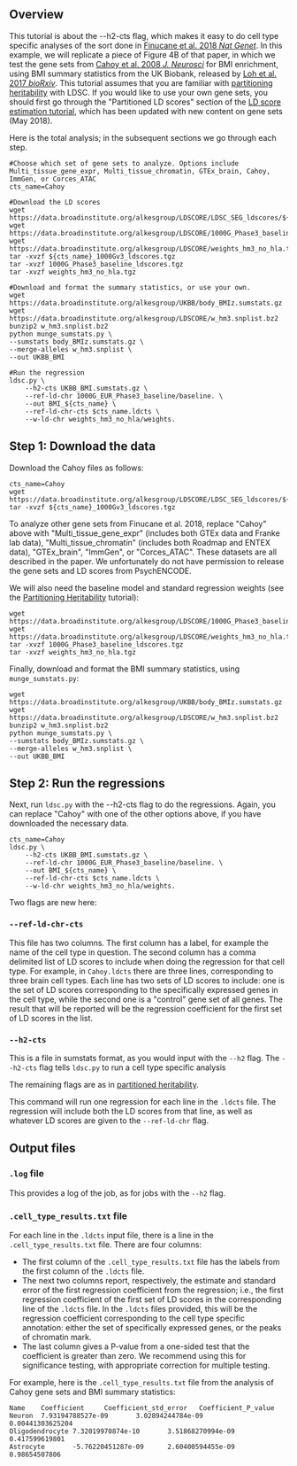 ## Overview

This tutorial is about the --h2-cts flag, which makes it easy to do cell type specific analyses of the sort done in [Finucane et al. 2018 *Nat Genet*](https://www.nature.com/articles/s41588-018-0081-4). In this example, we will replicate a piece of Figure 4B of that paper, in which we test the gene sets from [Cahoy et al. 2008 *J. Neurosci*](http://www.jneurosci.org/content/28/1/264/tab-article-info) for BMI enrichment, using BMI summary statistics from the UK Biobank, released by [Loh et al. 2017 *bioRxiv*](https://www.biorxiv.org/content/early/2018/01/04/194944).  This tutorial assumes that you are familiar with [partitioning heritability](https://github.com/bulik/ldsc/wiki/Partitioned-Heritability) with LDSC. If you would like to use your own gene sets, you should first go through the "Partitioned LD scores" section of the [LD score estimation tutorial](https://github.com/bulik/ldsc/wiki/LD-Score-Estimation-Tutorial), which has been updated with new content on gene sets (May 2018).

Here is the total analysis; in the subsequent sections we go through each step.
```
#Choose which set of gene sets to analyze. Options include Multi_tissue_gene_expr, Multi_tissue_chromatin, GTEx_brain, Cahoy, ImmGen, or Corces_ATAC
cts_name=Cahoy 

#Download the LD scores
wget https://data.broadinstitute.org/alkesgroup/LDSCORE/LDSC_SEG_ldscores/${cts_name}_1000Gv3_ldscores.tgz
wget https://data.broadinstitute.org/alkesgroup/LDSCORE/1000G_Phase3_baseline_ldscores.tgz
wget https://data.broadinstitute.org/alkesgroup/LDSCORE/weights_hm3_no_hla.tgz
tar -xvzf ${cts_name}_1000Gv3_ldscores.tgz
tar -xvzf 1000G_Phase3_baseline_ldscores.tgz
tar -xvzf weights_hm3_no_hla.tgz

#Download and format the summary statistics, or use your own.
wget https://data.broadinstitute.org/alkesgroup/UKBB/body_BMIz.sumstats.gz
wget https://data.broadinstitute.org/alkesgroup/LDSCORE/w_hm3.snplist.bz2
bunzip2 w_hm3.snplist.bz2
python munge_sumstats.py \
--sumstats body_BMIz.sumstats.gz \
--merge-alleles w_hm3.snplist \
--out UKBB_BMI

#Run the regression
ldsc.py \
    --h2-cts UKBB_BMI.sumstats.gz \
    --ref-ld-chr 1000G_EUR_Phase3_baseline/baseline. \
    --out BMI_${cts_name} \
    --ref-ld-chr-cts $cts_name.ldcts \
    --w-ld-chr weights_hm3_no_hla/weights.
```

## Step 1: Download the data 

Download the Cahoy files as follows:
```
cts_name=Cahoy
wget https://data.broadinstitute.org/alkesgroup/LDSCORE/LDSC_SEG_ldscores/${cts_name}_1000Gv3_ldscores.tgz
tar -xvzf ${cts_name}_1000Gv3_ldscores.tgz
```
To analyze other gene sets from Finucane et al. 2018, replace "Cahoy" above with "Multi_tissue_gene_expr" (includes both GTEx data and Franke lab data), "Multi_tissue_chromatin" (includes both Roadmap and ENTEX data), "GTEx_brain", "ImmGen", or "Corces_ATAC". These datasets are all described in the paper. We unfortunately do not have permission to release the gene sets and LD scores from PsychENCODE.

We will also need the baseline model and standard regression weights (see the [Partitioning Heritability](https://github.com/bulik/ldsc/wiki/Partitioned-Heritability) tutorial):
```
wget https://data.broadinstitute.org/alkesgroup/LDSCORE/1000G_Phase3_baseline_ldscores.tgz
wget https://data.broadinstitute.org/alkesgroup/LDSCORE/weights_hm3_no_hla.tgz
tar -xvzf 1000G_Phase3_baseline_ldscores.tgz
tar -xvzf weights_hm3_no_hla.tgz
```

Finally, download and format the BMI summary statistics, using `munge_sumstats.py`:
```
wget https://data.broadinstitute.org/alkesgroup/UKBB/body_BMIz.sumstats.gz
wget https://data.broadinstitute.org/alkesgroup/LDSCORE/w_hm3.snplist.bz2
bunzip2 w_hm3.snplist.bz2
python munge_sumstats.py \
--sumstats body_BMIz.sumstats.gz \
--merge-alleles w_hm3.snplist \
--out UKBB_BMI
```

## Step 2: Run the regressions 

Next, run `ldsc.py` with the --h2-cts flag to do the regressions. Again, you can replace "Cahoy" with one of the other options above, if you have downloaded the necessary data.

```
cts_name=Cahoy
ldsc.py \
    --h2-cts UKBB_BMI.sumstats.gz \
    --ref-ld-chr 1000G_EUR_Phase3_baseline/baseline. \
    --out BMI_${cts_name} \
    --ref-ld-chr-cts $cts_name.ldcts \
    --w-ld-chr weights_hm3_no_hla/weights.
```
Two flags are new here:
### `--ref-ld-chr-cts`
This file has two columns. The first column has a label, for example the name of the cell type in question. The second column has a comma delimited list of LD scores to include when doing the regression for that cell type. For example, in `Cahoy.ldcts` there are three lines, corresponding to three brain cell types. Each line has two sets of LD scores to include: one is the set of LD scores corresponding to the specifically expressed genes in the cell type, while the second one is a "control" gene set of all genes. The result that will be reported will be the regression coefficient for the first set of LD scores in the list.

### `--h2-cts`
This is a file in sumstats format, as you would input with the `--h2` flag. The `--h2-cts` flag tells `ldsc.py` to run a cell type specific analysis

The remaining flags are as in [partitioned heritability](https://github.com/bulik/ldsc/wiki/Partitioned-Heritability).

This command will run one regression for each line in the `.ldcts` file. The regression will include both the LD scores from that line, as well as whatever LD scores are given to the `--ref-ld-chr` flag. 

## Output files
### `.log` file
This provides a log of the job, as for jobs with the `--h2` flag.

### `.cell_type_results.txt` file
For each line in the `.ldcts` input file, there is a line in the `.cell_type_results.txt` file. There are four columns:

 - The first column of the `.cell_type_results.txt` file has the labels from the first column of the `.ldcts` file. 
 - The next two columns report, respectively, the estimate and standard error of the first regression coefficient from the regression; i.e., the first regression coefficient of the first set of LD scores in the corresponding line of the `.ldcts` file. In the `.ldcts` files provided, this will be the regression coefficient corresponding to the cell type specific annotation: either the set of specifically expressed genes, or the peaks of chromatin mark.
 - The last column gives a P-value from a one-sided test that the coefficient is greater than zero. We recommend using this for significance testing, with appropriate correction for multiple testing.

For example, here is the `.cell_type_results.txt` file from the analysis of Cahoy gene sets and BMI summary statistics:
```
Name    Coefficient     Coefficient_std_error   Coefficient_P_value
Neuron  7.93194788527e-09       3.02894244784e-09       0.00441303625204
Oligodendrocyte 7.32019970874e-10       3.51868270994e-09       0.417599619801
Astrocyte       -5.76220451287e-09      2.60400594455e-09       0.98654507806
```